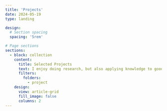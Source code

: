 ```yaml
---
title: 'Projects'
date: 2024-05-19
type: landing

design:
  # Section spacing
  spacing: '5rem'

# Page sections
sections:
  - block: collection
    content:
      title: Selected Projects
      text: I enjoy doing research, but also applying knowledge to good causes. Here are a selection of projects for which I have been awarded grants, or I have been invited in.
      filters:
        folders:
          - project
    design:
      view: article-grid
      fill_image: false
      columns: 2
---
```

